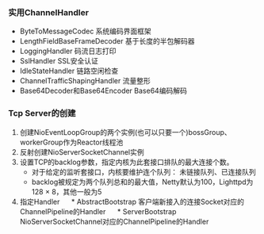### 实用ChannelHandler
  - ByteToMessageCodec 系统编码界面框架
  - LengthFieldBaseFrameDecoder 基于长度的半包解码器
  - LoggingHandler 码流日志打印
  - SslHandler SSL安全认证
  - IdleStateHandler 链路空闲检查
  - ChannelTrafficShapingHandler 流量整形
  - Base64Decoder和Base64Encoder Base64编码解码
  
### Tcp Server的创建
  1. 创建NioEventLoopGroup的两个实例(也可以只要一个)bossGroup、workerGroup作为Reactor线程池
  2. 反射创建NioServerSocketChannel实例
  3. 设置TCP的backlog参数，指定内核为此套接口排队的最大连接个数。
      * 对于给定的监听套接口，内核要维护连个队列： 未链接队列、已连接队列
      * backlog被规定为两个队列总和的最大值，Netty默认为100，Lighttpd为128 × 8，其他一般为5
  4. 指定Handler
      * AbstractBootstrap 客户端新接入的连接Socket对应的ChannelPipeline的Handler
      * ServerBootstrap NioServerSocketChannel对应的ChannelPipeline的Handler
